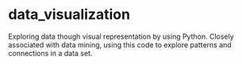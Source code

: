# data_visualization
Exploring data though visual representation by using Python. Closely associated with data mining, using this code to explore patterns and connections in a data set.
